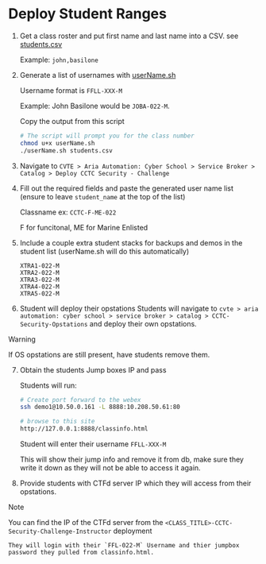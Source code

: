 # Deploy Student Ranges
1. Get a class roster and put first name and last name into a CSV.
    see [students.csv](./students.csv)

    Example: `john,basilone`

2. Generate a list of usernames with [userName.sh](./userName.sh)

    Username format is `FFLL-XXX-M`

    Example: John Basilone would be `JOBA-022-M`.

    Copy the output from this script
    ```sh
    # The script will prompt you for the class number
    chmod u+x userName.sh
    ./userName.sh students.csv
    ```

3. Navigate to `CVTE > Aria Automation: Cyber School > Service Broker > Catalog > Deploy CCTC Security - Challenge`

4. Fill out the required fields and paste the generated user name list (ensure to leave `student_name` at the top of the list)

    Classname ex: `CCTC-F-ME-022`

    F for funcitonal, ME for Marine Enlisted

5. Include a couple extra student stacks for backups and demos in the student list (userName.sh will do this automatically)
    ```
    XTRA1-022-M
    XTRA2-022-M
    XTRA3-022-M
    XTRA4-022-M
    XTRA5-022-M
    ```
6. Student will deploy their opstations
    Students will navigate to `cvte > aria automation: cyber school > service broker > catalog > CCTC-Security-Opstations` and deploy their own opstations.

> [!WARNING]
> If OS opstations are still present, have students remove them.

7. Obtain the students Jump boxes IP and pass

    Students will run:
    ```bash
    # Create port forward to the webex
    ssh demo1@10.50.0.161 -L 8888:10.208.50.61:80

    # browse to this site
    http://127.0.0.1:8888/classinfo.html
    ```
    Student will enter their username `FFLL-XXX-M`

    This will show their jump info and remove it from db, make sure they write it down as they will not be able to access it again.

8. Provide students with CTFd server IP which they will access from their opstations.
> [!NOTE]
> You can find the IP of the CTFd server from the `<CLASS_TITLE>-CCTC-Security-Challenge-Instructor` deployment

    They will login with their `FFL-022-M` Username and thier jumpbox password they pulled from classinfo.html.

